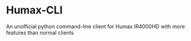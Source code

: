 # Humax-CLI
An unofficial python command-line client for Humax IR4000HD with more features than normal clients
